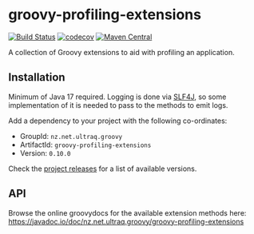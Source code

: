 
groovy-profiling-extensions
===========================

[![Build Status](https://github.com/ultraq/groovy-profiling-extensions/actions/workflows/build.yml/badge.svg)](https://github.com/ultraq/groovy-profiling-extensions/actions)
[![codecov](https://codecov.io/gh/ultraq/groovy-profiling-extensions/branch/main/graph/badge.svg?token=FOLRRS9CNJ)](https://codecov.io/gh/ultraq/groovy-profiling-extensions)
[![Maven Central](https://img.shields.io/maven-central/v/nz.net.ultraq.groovy/groovy-profiling-extensions.svg?maxAge=3600)](http://search.maven.org/#search|ga|1|g%3A%22nz.net.ultraq.groovy%22%20AND%20a%3A%22groovy-profiling-extensions%22)

A collection of Groovy extensions to aid with profiling an application.


Installation
------------

Minimum of Java 17 required.  Logging is done via [SLF4J](http://www.slf4j.org/),
so some implementation of it is needed to pass to the methods to emit logs.

Add a dependency to your project with the following co-ordinates:

 - GroupId: `nz.net.ultraq.groovy`
 - ArtifactId: `groovy-profiling-extensions`
 - Version: `0.10.0`

Check the [project releases](https://github.com/ultraq/groovy-profiling-extensions/releases)
for a list of available versions.


API
---

Browse the online groovydocs for the available extension methods here:
https://javadoc.io/doc/nz.net.ultraq.groovy/groovy-profiling-extensions
